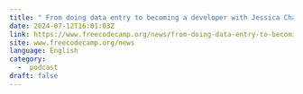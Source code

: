 ```yaml
---
title: " From doing data entry to becoming a developer with Jessica Chan AKA Coder Coder [Podcast #132] "
date: 2024-07-12T16:01:03Z
link: https://www.freecodecamp.org/news/from-doing-data-entry-to-becoming-a-developer-with-jessica-chan-aka-coder-coder-podcast-132/?utm_medium=RSS&utm_source=news.12bit.vn
site: www.freecodecamp.org/news
language: English
category:
  -  podcast 
draft: false
---
```

